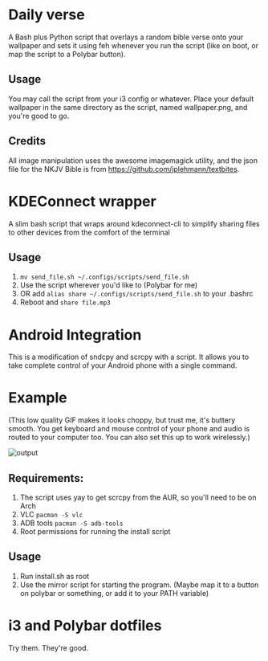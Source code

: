 # Daily verse
A Bash plus Python script that overlays a random bible verse onto your wallpaper and sets it using feh whenever you run the script (like on boot, or map the script to a Polybar button).

## Usage
You may call the script from your i3 config or whatever. Place your default wallpaper in the same directory as the script, named wallpaper.png, and you're good to go.

## Credits
All image manipulation uses the awesome imagemagick utility, and the json file for the NKJV Bible is from https://github.com/jplehmann/textbites. 

# KDEConnect wrapper
A slim bash script that wraps around kdeconnect-cli to simplify sharing files to other devices from the comfort of the terminal

## Usage 
1. ```mv send_file.sh ~/.configs/scripts/send_file.sh```
2. Use the script wherever you'd like to (Polybar for me)
3. OR add ```alias share ~/.configs/scripts/send_file.sh``` to your .bashrc
4. Reboot and ```share file.mp3```

# Android Integration
This is a modification of sndcpy and scrcpy with a script. It allows you to take complete control of your Android phone with a single command.

# Example
(This low quality GIF makes it looks choppy, but trust me, it's buttery smooth. You get keyboard and mouse control of your phone and audio is routed to your computer too. You can also set this up to work wirelessly.)

![output](https://user-images.githubusercontent.com/56124831/139525406-11571cd8-5d95-4086-82bf-f0828f423dfa.gif)

## Requirements:
1. The script uses yay to get scrcpy from the AUR, so you'll need to be on Arch
2. VLC ```pacman -S vlc```
3. ADB tools ```pacman -S adb-tools```
4. Root permissions for running the install script

## Usage
1. Run install.sh as root
2. Use the mirror script for starting the program. (Maybe map it to a button on polybar or something, or add it to your PATH variable)

# i3 and Polybar dotfiles
Try them. They're good.



